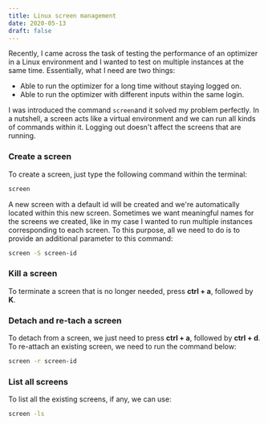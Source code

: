 ```yaml
---
title: Linux screen management
date: 2020-05-13
draft: false
---
```


Recently, I came across the task of testing the performance of an optimizer in a Linux environment and I wanted to test on multiple instances at the same time.
Essentially, what I need are two things:

- Able to run the optimizer for a long time without staying logged on.
- Able to run the optimizer with different inputs within the same login.

I was introduced the command `screen`and it solved my problem perfectly.
In a nutshell, a screen acts like a virtual environment and we can run all kinds of commands within it.
Logging out doesn't affect the screens that are running.

### Create a screen

To create a screen, just type the following command within the terminal:

```bash
screen
```

A new screen with a default id will be created and we're automatically located within this new screen.
Sometimes we want meaningful names for the screens we created, like in my case I wanted to run multiple instances corresponding to each screen.
To this purpose, all we need to do is to provide an additional parameter to this command:

```bash
screen -S screen-id
```

### Kill a screen

To terminate a screen that is no longer needed, press **ctrl + a**, followed by **K**.

### Detach and re-tach a screen

To detach from a screen, we just need to press **ctrl + a**, followed by **ctrl + d**.
To re-attach an existing screen, we need to run the command below:

```bash
screen -r screen-id
```

### List all screens

To list all the existing screens, if any, we can use:

```bash
screen -ls
```
